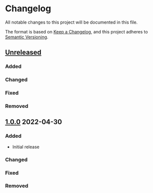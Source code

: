 # Changelog
All notable changes to this project will be documented in this file.

The format is based on [Keep a Changelog](https://keepachangelog.com/en/1.0.0/),
and this project adheres to [Semantic Versioning](https://semver.org/spec/v2.0.0.html).

## [Unreleased]
### Added

### Changed

### Fixed

### Removed

## [1.0.0] 2022-04-30
### Added
* Initial release

### Changed

### Fixed

### Removed

[Unreleased]: https://github.com/rubocop-semver/rubocop-ruby2_5/compare/v1.0.0...HEAD
[1.0.0]: https://github.com/rubocop-semver/rubocop-ruby2_5/compare/78b4f8131d931354f76d4025ab0517fc9792fed2...v1.0.0
